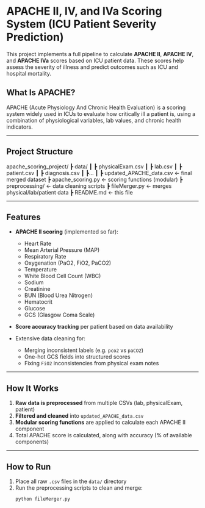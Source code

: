 # APACHE II, IV, and IVa Scoring System (ICU Patient Severity Prediction)

This project implements a full pipeline to calculate **APACHE II**, **APACHE IV**, and **APACHE IVa** scores based on ICU patient data. These scores help assess the severity of illness and predict outcomes such as ICU and hospital mortality.

## What Is APACHE?

APACHE (Acute Physiology And Chronic Health Evaluation) is a scoring system widely used in ICUs to evaluate how critically ill a patient is, using a combination of physiological variables, lab values, and chronic health indicators.

---

## Project Structure

apache_scoring_project/ 
┣ data/ 
┃ 
┣ physicalExam.csv 
┃ 
┣ lab.csv 
┃ 
┣ patient.csv 
┃ 
┣ diagnosis.csv 
┃ 
┣... 
┃ 
┣ updated_APACHE_data.csv ← final merged dataset 
┣ apache_scoring.py ← scoring functions (modular) 
┣ preprocessing/ ← data cleaning scripts 
┣ fileMerger.py ← merges physical/lab/patient data 
┣ README.md ← this file


---

## Features

- **APACHE II scoring** (implemented so far):
  - Heart Rate
  - Mean Arterial Pressure (MAP)
  - Respiratory Rate
  - Oxygenation (PaO2, FiO2, PaCO2)
  - Temperature
  - White Blood Cell Count (WBC)
  - Sodium
  - Creatinine
  - BUN (Blood Urea Nitrogen)
  - Hematocrit
  - Glucose
  - GCS (Glasgow Coma Scale)

- **Score accuracy tracking** per patient based on data availability
- Extensive data cleaning for:
  - Merging inconsistent labels (e.g. `pco2` vs `paCO2`)
  - One-hot GCS fields into structured scores
  - Fixing `FiO2` inconsistencies from physical exam notes

---

## How It Works

1. **Raw data is preprocessed** from multiple CSVs (lab, physicalExam, patient)
2. **Filtered and cleaned** into `updated_APACHE_data.csv`
3. **Modular scoring functions** are applied to calculate each APACHE II component
4. Total APACHE score is calculated, along with accuracy (% of available components)

---

## How to Run

1. Place all raw `.csv` files in the `data/` directory
2. Run the preprocessing scripts to clean and merge:
   ```bash
   python fileMerger.py

